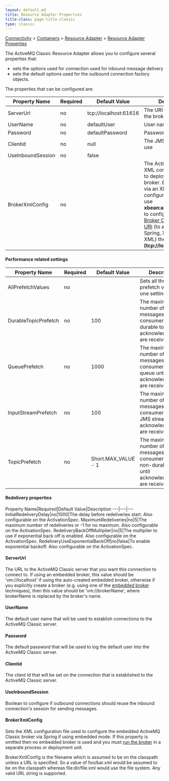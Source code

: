 ```yaml
---
layout: default_md
title: Resource Adapter Properties 
title-class: page-title-classic
type: classic
---
```


[Connectivity](connectivity) > [Containers](containers) > [Resource Adapter](resource-adapter) > [Resource Adapter Properties](resource-adapter-properties)


The ActiveMQ Classic Resource Adapter allows you to configure several properties that:

*   sets the options used for connection used for inbound message delivery
*   sets the default options used for the outbound connection factory objects.

The properties that can be configured are:

Property Name|Required|Default Value|Description
---|---|---|---
ServerUrl|no|tcp://localhost:61616|The URI to connect to the broker on
UserName|no|defaultUser|User name
Password|no|defaultPassword|Password
Clientid|no|null|The JMS client ID to use
UseInboundSession|no|false|
BrokerXmlConfig|no||The ActiveMQ Classic XML config file to use to deploy an embedded broker. E.g. to configure via an XML configuration file then use **xbean:activemq.xml** or to configure via a [Broker Configuration URI](broker-configuration-uri) (to avoid using Spring, XBean and XML) then use **broker:(tcp://localhost:61616)**

#### Performance related settings

Property Name|Required|Default Value|Description
---|---|---|---
AllPrefetchValues|no||Sets all the prefetch values in one setting
DurableTopicPrefetch|no|100|The maximum number of messages sent to a consumer on a durable topic until acknowledgements are received
QueuePrefetch|no|1000|The maximum number of messages sent to a consumer on a queue until acknowledgements are received
InputStreamPrefetch|no|100|The maximum number of messages sent to a consumer on a JMS stream until acknowledgements are received
TopicPrefetch|no|Short.MAX_VALUE - 1|The maximum number of messages sent to a consumer on a non-durable topic until acknowledgements are received

#### Redelivery properties

Property Name|Required|Default Value|Description
---|---|---
InitialRedeliveryDelay|no|1000|The delay before redeliveries start. Also configurable on the ActivationSpec.
MaximumRedeliveries|no|5|The maximum number of redeliveries or -1 for no maximum. Also configurable on the ActivationSpec.
RedeliveryBackOffMultiplier|no|5|The multiplier to use if exponential back off is enabled. Also configurable on the ActivationSpec.
RedeliveryUseExponentialBackOff|no|false|To enable exponential backoff. Also configurable on the ActivationSpec.

#### ServerUrl

The URL to the ActiveMQ Classic server that you want this connection to connect to. If using an embedded broker, this value should be 'vm://localhost' if using the auto-created embedded broker, otherwise if you explicitly create a broker (e.g. using one of the [embedded broker](how-do-i-embed-a-broker-inside-a-connection) techniques), then this value should be 'vm://brokerName', where brokerName is replaced by the broker's name.

#### UserName

The default user name that will be used to establish connections to the ActiveMQ Classic server.

#### Password

The default password that will be used to log the default user into the ActiveMQ Classic server.

#### Clientid

The client id that will be set on the connection that is established to the ActiveMQ Classic server.

#### UseInboundSession

Boolean to configure if outbound connections should reuse the inbound connection's session for sending messages.

#### BrokerXmlConfig

Sets the XML configuration file used to configure the embedded ActiveMQ Classic broker via Spring if using embedded mode. If this property is omitted then no embedded broker is used and you must [run the broker](run-broker) in a separate process or deployment unit.

BrokerXmlConfig is the filename which is assumed to be on the classpath unless a URL is specified. So a value of foo/bar.xml would be assumed to be on the classpath whereas file:dir/file.xml would use the file system. Any valid URL string is supported.

